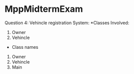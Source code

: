 # MppMidtermExam
Question 4: Vehincle registration System:
*Classes Involved:
1. Owner
2. Vehincle

* Class names
1. Owner
2. Vehincle
3. Main
